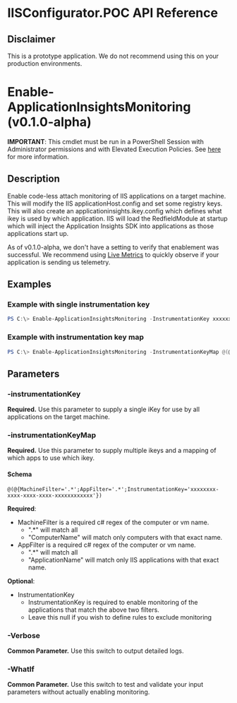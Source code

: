 # IISConfigurator.POC API Reference

## Disclaimer
This is a prototype application. 
We do not recommend using this on your production environments.

# Enable-ApplicationInsightsMonitoring (v0.1.0-alpha)

**IMPORTANT**: This cmdlet must be run in a PowerShell Session with Administrator permissions and with Elevated Execution Policies. See [here](DetailedInstructions.md#run-powershell-as-administrator-with-elevated-execution-policies) for more information.

## Description

Enable code-less attach monitoring of IIS applications on a target machine.
This will modify the IIS applicationHost.config and set some registry keys.
This will also create an applicationinsights.ikey.config which defines what ikey is used by which application.
IIS will load the RedfieldModule at startup which will inject the Application Insights SDK into applications as those applications start up.

As of v0.1.0-alpha, we don't have a setting to verify that enablement was successful. 
We recommend using [Live Metrics](https://docs.microsoft.com/azure/azure-monitor/app/live-stream) to quickly observe if your application is sending us telemetry.

## Examples

### Example with single instrumentation key
```powershell
PS C:\> Enable-ApplicationInsightsMonitoring -InstrumentationKey xxxxxxxx-xxxx-xxxx-xxxx-xxxxxxxxxxxx
```

### Example with instrumentation key map
```powershell
PS C:\> Enable-ApplicationInsightsMonitoring -InstrumentationKeyMap @(@{MachineFilter='.*';AppFilter='.*';InstrumentationKey='xxxxxxxx-xxxx-xxxx-xxxx-xxxxxxxxxxxx'},@{MachineFilter='two';AppFilter='two';InstrumentationKey='xxxxxxxx-xxxx-xxxx-xxxx-xxxxxxxxxxxx'}, @{MachineFilter='.*';AppFilter='exclude'})

```

## Parameters 

### -instrumentationKey
**Required.** Use this parameter to supply a single iKey for use by all applications on the target machine.

### -instrumentationKeyMap
**Required.** Use this parameter to supply multiple ikeys and a mapping of which apps to use which ikey.

#### Schema
`@(@{MachineFilter='.*';AppFilter='.*';InstrumentationKey='xxxxxxxx-xxxx-xxxx-xxxx-xxxxxxxxxxxx'})`

**Required**:
- MachineFilter is a required c# regex of the computer or vm name.
	- ".*" will match all
	- "ComputerName" will match only computers with that exact name.
- AppFilter is a required c# regex of the computer or vm name.
	- ".*" will match all
	- "ApplicationName" will match only IIS applications with that exact name.

**Optional**: 
- InstrumentationKey
	- InstrumentationKey is required to enable monitoring of the applications that match the above two filters.
	- Leave this null if you wish to define rules to exclude monitoring



### -Verbose
**Common Parameter.** Use this switch to output detailed logs.

### -WhatIf 
**Common Parameter.** Use this switch to test and validate your input parameters without actually enabling monitoring.
